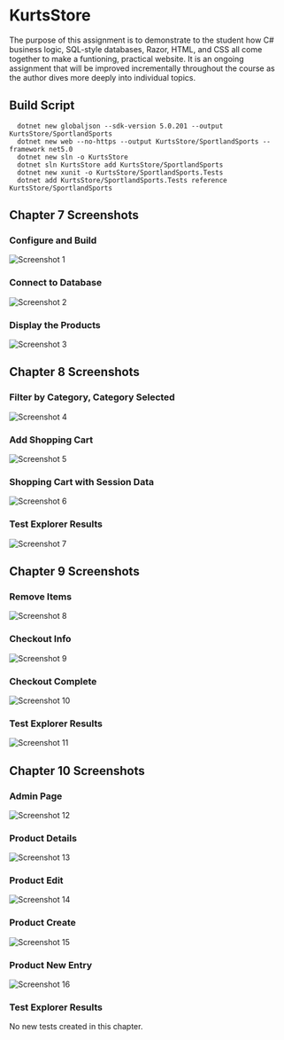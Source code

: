 # KurtsStore

The purpose of this assignment is to demonstrate to the student how C# business logic, SQL-style databases, Razor, HTML, and CSS all come together to make a funtioning, practical website. It is an ongoing assignment that will be improved incrementally throughout the course as the author dives more deeply into individual topics.  

## Build Script
```
  dotnet new globaljson --sdk-version 5.0.201 --output KurtsStore/SportlandSports  
  dotnet new web --no-https --output KurtsStore/SportlandSports --framework net5.0  
  dotnet new sln -o KurtsStore  
  dotnet sln KurtsStore add KurtsStore/SportlandSports  
  dotnet new xunit -o KurtsStore/SportlandSports.Tests  
  dotnet add KurtsStore/SportlandSports.Tests reference KurtsStore/SportlandSports  
```
## Chapter 7 Screenshots  
### Configure and Build  
![Screenshot 1](https://raw.githubusercontent.com/kurt-woodward/KurtsStore/master/Screenshots/ISTA_421_Lab_1B_Configure_and_Build.JPG "Screenshot 1")
### Connect to Database  
![Screenshot 2](https://raw.githubusercontent.com/kurt-woodward/KurtsStore/master/Screenshots/ISTA_421_Lab_1B_Connect_to_Database.JPG "Screenshot 2")
### Display the Products
![Screenshot 3](https://raw.githubusercontent.com/kurt-woodward/KurtsStore/master/Screenshots/ISTA_421_Lab_1B_Display_the_Products.JPG "Screenshot 3")  
## Chapter 8 Screenshots  
### Filter by Category, Category Selected
![Screenshot 4](https://raw.githubusercontent.com/kurt-woodward/KurtsStore/master/Screenshots/ISTA_421_Lab_2A_Filter_by_Category.JPG "Screenshot 4")  
### Add Shopping Cart
![Screenshot 5](https://raw.githubusercontent.com/kurt-woodward/KurtsStore/master/Screenshots/ISTA_421_Lab_2A_Add_Shopping_Cart.JPG "Screenshot 5")  
### Shopping Cart with Session Data
![Screenshot 6](https://raw.githubusercontent.com/kurt-woodward/KurtsStore/master/Screenshots/ISTA_421_Lab_2A_Shopping_Cart_with_Session_Data.JPG "Screenshot 6")  
### Test Explorer Results
![Screenshot 7](https://raw.githubusercontent.com/kurt-woodward/KurtsStore/master/Screenshots/ISTA_421_Lab_2A_Test_Explorer_Results.JPG "Screenshot 7")  
## Chapter 9 Screenshots  
### Remove Items  
![Screenshot 8](https://raw.githubusercontent.com/kurt-woodward/KurtsStore/master/Screenshots/ISTA_421_Lab_3A_Add_Remove_Button.JPG "Screenshot 8")  
### Checkout Info  
![Screenshot 9](https://raw.githubusercontent.com/kurt-woodward/KurtsStore/master/Screenshots/ISTA_421_Lab_3A_Add_Checkout.JPG "Screenshot 9")  
### Checkout Complete  
![Screenshot 10](https://raw.githubusercontent.com/kurt-woodward/KurtsStore/master/Screenshots/ISTA_421_Lab_3A_Checkout_Complete.JPG "Screenshot 10")  
### Test Explorer Results  
![Screenshot 11](https://raw.githubusercontent.com/kurt-woodward/KurtsStore/master/Screenshots/ISTA_421_Lab_3A_Test_Explorer_Results.JPG "Screenshot 11")  
## Chapter 10 Screenshots  
### Admin Page  
![Screenshot 12](https://raw.githubusercontent.com/kurt-woodward/KurtsStore/master/Screenshots/ISTA_421_Lab_4A_Admin_Page.JPG "Screenshot 12")  
### Product Details  
![Screenshot 13](https://raw.githubusercontent.com/kurt-woodward/KurtsStore/master/Screenshots/ISTA_421_Lab_4A_Product_Details.JPG "Screenshot 13")  
### Product Edit  
![Screenshot 14](https://raw.githubusercontent.com/kurt-woodward/KurtsStore/master/Screenshots/ISTA_421_Lab_4A_Product_Edit.JPG "Screenshot 14")
### Product Create  
![Screenshot 15](https://raw.githubusercontent.com/kurt-woodward/KurtsStore/master/Screenshots/ISTA_421_Lab_4A_Product_Create.JPG "Screenshot 15")
### Product New Entry  
![Screenshot 16](https://raw.githubusercontent.com/kurt-woodward/KurtsStore/master/Screenshots/ISTA_421_Lab_4A_Product_New_Line.JPG "Screenshot 16")
### Test Explorer Results  
No new tests created in this chapter.  
